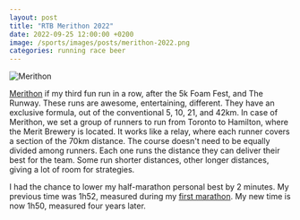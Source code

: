 ```yaml
---
layout: post
title: "RTB Merithon 2022"
date: 2022-09-25 12:00:00 +0200
image: /sports/images/posts/merithon-2022.png
categories: running race beer
---
```


![Merithon](/sports/images/posts/merithon-2022.png)

[Merithon](https://www.runtobeer.ca/merithon-2022) if my third fun run in a row, after the 5k Foam Fest, and The Runway. These runs are awesome, entertaining, different. They have an exclusive formula, out of the conventional 5, 10, 21, and 42km. In case of Merithon, we set a group of runners to run from Toronto to Hamilton, where the Merit Brewery is located. It works like a relay, where each runner covers a section of the 70km distance. The course doesn't need to be equally divided among runners. Each one runs the distance they can deliver their best for the team. Some run shorter distances, other longer distances, giving a lot of room for strategies.

<!-- more -->

I had the chance to lower my half-marathon personal best by 2 minutes. My previous time was 1h52, measured during my [first marathon](/sports/2018/10/first-marathon.html). My new time is now 1h50, measured four years later.